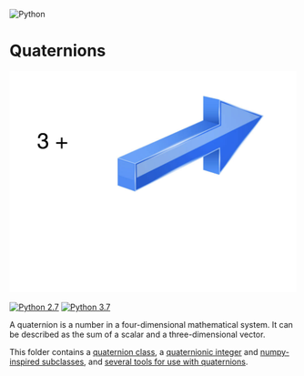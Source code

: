 ![Python](https://img.shields.io/badge/python-3670A0?style=for-the-badge&logo=python&logoColor=ffdd54)
# Quaternions
![](https://github.com/dbh2100/python/blob/main/quaternion/images/quaternion_pictorial_representation.jpeg)

[![Python 2.7](https://img.shields.io/badge/python-2.7-green.svg)](https://www.python.org/downloads/release/python-270/)
[![Python 3.7](https://img.shields.io/badge/python-3.7-blue.svg)](https://www.python.org/downloads/release/python-370/)

A quaternion is a number in a four-dimensional mathematical system.  It can be described as the sum of a scalar and a three-dimensional vector.

This folder contains a [quaternion class](https://github.com/dbh2100/python/blob/main/quaternion/quaternion.py), a [quaternionic integer](https://github.com/dbh2100/python/blob/main/quaternion/quaternionic_integer.py) and [numpy-inspired subclasses](https://github.com/dbh2100/python/blob/main/quaternion/quaternion_numpy.py), and [several tools for use with quaternions](https://github.com/dbh2100/python/tree/main/quaternion/utils).
